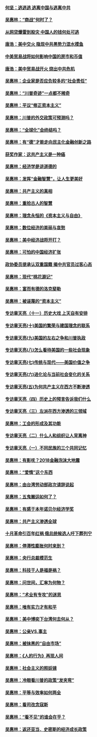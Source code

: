#### [何坚：逃逃逃 逃离中国与逃离中共](../pages/nsc423/n10592891.md?t=10060631) 

#### [吴惠林：“商战”何时了？](../pages/nsc423/n10573558.md?t=10060631) 

#### [从网贷爆雷到股灾 中国人的钱何处可逃](../pages/nsc423/n10572800.md?t=10060631) 

#### [唐浩：美中交火 隐现中共黑势力混水摸鱼](../pages/nsc423/n10544040.md?t=10060631) 

#### [中美贸易战将如何影响中国的房市和币值](../pages/nsc423/n10543697.md?t=10060631) 

#### [唐浩：美中贸易战开火 烧出中共危机](../pages/nsc423/n10540126.md?t=10060631) 

#### [吴惠林：企业家是否应负较多的“社会责任”](../pages/nsc423/n10535022.md?t=10060631) 

#### [吴惠林：“川普奇迹”一点都不稀奇](../pages/nsc423/n10512808.md?t=10060631) 

#### [吴惠林：平议“修正资本主义”](../pages/nsc423/n10495724.md?t=10060631) 

#### [吴惠林：川普的外交政策可预测吗？](../pages/nsc423/n10462387.md?t=10060631) 

#### [吴惠林：“全球化”会终结吗？](../pages/nsc423/n10452838.md?t=10060631) 

#### [吴惠林：有“德”才能走向民主化金融创新之路](../pages/nsc423/n10432292.md?t=10060631) 

#### [获奖作家：这共产主义是一种癌](../pages/nsc423/n10431541.md?t=10060631) 

#### [吴惠林：经济学是讲道德的](../pages/nsc423/n10398014.md?t=10060631) 

#### [吴惠林：发挥“金融智慧”，让人生更美好](../pages/nsc423/n10375019.md?t=10060631) 

#### [吴惠林：共产主义的真相](../pages/nsc423/n10351394.md?t=10060631) 

#### [吴惠林：重拾古人的智慧](../pages/nsc423/n10337691.md?t=10060631) 

#### [吴惠林：理念永恒的《资本主义与自由》](../pages/nsc423/n10316274.md?t=10060631) 

#### [吴惠林：数位经济的美丽与哀愁](../pages/nsc423/n10292946.md?t=10060631) 

#### [吴惠林：美中经济战将开打？](../pages/nsc423/n10258825.md?t=10060631) 

#### [吴惠林：可怕的中国经济扩张](../pages/nsc423/n10219147.md?t=10060631) 

#### [政协委员提承认双重国籍 揭中共官员过客心态](../pages/nsc423/n10208809.md?t=10060631) 

#### [吴惠林：现代“桃花源记”](../pages/nsc423/n10185234.md?t=10060631) 

#### [吴惠林：富而有德的洛克斐勒](../pages/nsc423/n10142264.md?t=10060631) 

#### [吴惠林：被诬蔑的“资本主义”](../pages/nsc423/n10124816.md?t=10060631) 

#### [专访章天亮（十一）历史大戏 上天自有安排](../pages/nsc423/n10094905.md?t=10060631) 

#### [专访章天亮(十)美国的繁荣与建国理念的联系](../pages/nsc423/n10094899.md?t=10060631) 

#### [专访章天亮(九)美国的左右之争和川普执政](../pages/nsc423/n10094889.md?t=10060631) 

#### [专访章天亮(八)怎么看待美国的一些社会现象](../pages/nsc423/n10094857.md?t=10060631) 

#### [专访章天亮(七)传统与现代——美国价值之争](../pages/nsc423/n10093140.md?t=10060631) 

#### [专访章天亮(六)进化论与当前社会变化的关系](../pages/nsc423/n10092036.md?t=10060631) 

#### [专访章天亮(五)为何共产主义在西方不断渗透](../pages/nsc423/n10083620.md?t=10060631) 

#### [专访章天亮（四）历史上的预言告诉我们什么](../pages/nsc423/n10083606.md?t=10060631) 

#### [专访章天亮（三）左派在西方渗透的三领域](../pages/nsc423/n10081115.md?t=10060631) 

#### [吴惠林：工会的形成及其功能](../pages/nsc423/n10080633.md?t=10060631) 

#### [专访章天亮（二）什么人和组织让人背离神](../pages/nsc423/n10076637.md?t=10060631) 

#### [专访章天亮（一）不同民族的三个共同记忆](../pages/nsc423/n10074188.md?t=10060631) 

#### [吴惠林：有影呒？2018金融泡沫大地震](../pages/nsc423/n10040534.md?t=10060631) 

#### [吴惠林：“爱情”这个东西](../pages/nsc423/n10019423.md?t=10060631) 

#### [吴惠林：由台湾劳动部政次请辞说起](../pages/nsc423/n9979679.md?t=10060631) 

#### [吴惠林：五鬼搬运如何了？](../pages/nsc423/n9925338.md?t=10060631) 

#### [吴惠林：有感于本年诺贝尔经济学奖](../pages/nsc423/n9871883.md?t=10060631) 

#### [吴惠林：共产主义渗透全球](../pages/nsc423/n9812748.md?t=10060631) 

#### [十月革命引百年红祸 俄总统候选人吁下葬列宁](../pages/nsc423/n9810182.md?t=10060631) 

#### [吴惠林：停滞性膨胀何时来到？](../pages/nsc423/n9764136.md?t=10060631) 

#### [吴惠林：央行总裁模范生](../pages/nsc423/n9728134.md?t=10060631) 

#### [吴惠林：科技于人是福是祸？](../pages/nsc423/n9672982.md?t=10060631) 

#### [吴惠林：问世间，汇率为何物？](../pages/nsc423/n9621788.md?t=10060631) 

#### [吴惠林：“术业有专攻”的迷思](../pages/nsc423/n9580363.md?t=10060631) 

#### [吴惠林：唯有实力才有和平](../pages/nsc423/n9529599.md?t=10060631) 

#### [吴惠林：美中博奕下台湾何去何从？](../pages/nsc423/n9483598.md?t=10060631) 

#### [吴惠林：公亲VS.事主](../pages/nsc423/n9425637.md?t=10060631) 

#### [吴惠林：被抹黑的“自由市场”](../pages/nsc423/n9351545.md?t=10060631) 

#### [吴惠林：《人的行为》再现人间](../pages/nsc423/n9296339.md?t=10060631) 

#### [吴惠林：社会主义的照妖镜](../pages/nsc423/n9243460.md?t=10060631) 

#### [吴惠林：冷眼看川普的政策“发夹弯”](../pages/nsc423/n9120684.md?t=10060631) 

#### [吴惠林：平等与效率如何两全](../pages/nsc423/n9075430.md?t=10060631) 

#### [吴惠林：看司改念寇斯](../pages/nsc423/n9024915.md?t=10060631) 

#### [吴惠林：“看不见”的谁会在乎？](../pages/nsc423/n8977488.md?t=10060631) 

#### [吴惠林：返还亚当．史密斯的经济成长政策](../pages/nsc423/n8931896.md?t=10060631) 

